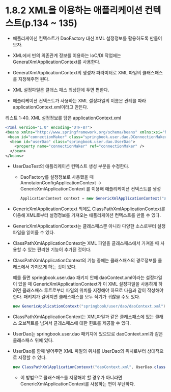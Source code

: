 # 1.8.2 XML을 이용하는 애플리케이션 컨텍스트(p.134 ~ 135)

- 애플리케이션 컨텍스트가 DaoFactory 대신 XML 설정정보를 활용하도록 만들어보자.

- XML에서 빈의 의존관계 정보를 이용하는 IoC/DI 작업에는 GeneralXmlApplicationContext를 사용한다.

- GeneralXmlApplicationContext의 생성자 파라미터로 XML 파일의 클래스패스를 지정해주면 된다.

- XML 설정파일은 클래스 패스 최상단에 두면 편한다.

- 애플리케이션 컨텍스트가 사용하는 XML 설정파일의 이름은 관례를 따라 applicationContext.xml이라고 만든다. 

리스트 1-40. XML 설정정보를 담은 applicationContext.xml
```XML
<?xml version="1.0" encoding="UTF-8?">
<beans xmlns="http://www.springframework.org/schema/beans" xmlns:xsi="http://www.w3.org/2001/XMLSchema-instance" xsi:schemaLocation="http://www.springframework.org/schema/beans/spring-beans-3.0.xsd">
 <bean id="connectionMaker" class="springbook.user.dao.DConnectionMaker" />
  <bean id="userDao" class="springbook.user.dao.UserDao">
    <property name="connectionMaker" ref="connectionMaker" />
  </bean>  
</beans>
```

- UserDaoTest의 애플리케이션 컨텍스트 생성 부분을 수정한다. 

  - DaoFactory를 설정정보로 사용했을 때  AnnotaionConfigApplicationContext → GenericXmlApplicationContext 를 이용해 애플리케이션 컨텍스트를 생성

    ```Java
    ApplicationContext context = new GenericXmlApplicationContext("applicationContext.xml");
    ```

- GenericXmlApplicationContext 외에도 ClassPathXmlApplicationContext를 이용해 XML로부터 설정정보를 가져오는 애플리케이션 컨텍스트를 만들 수 있다. 

- GenericXmlApplicationContext는 클래스패스뿐 아니라 다양한 소스로부터 설정파일을 읽어올 수 있다.

- ClassPathXmlApplicationContext는 XML 파일을 클래스패스에서 가져올 때 사용할 수 있는 편리한 기능이 추가된 것이다.

- ClassPathXmlApplicationContext의 기능 중에는 클래스패스의 경로정보를 클래스에서 가져오게 하는 것이 있다.

  예를 들면 springbook.user.dao 패키지 안에 daoContext.xml이라는 설정파일이 있을 때 GenericXmlApplicationContext가 이 XML 설정파일을 사용하게 하려면 클래스패스 루트로부터 파일의 위치를 지정해야 하므로 다음과 같이 작성해야 한다. 패키지가 길어지면 클래스패스를 모두 적기가 귀찮을 수도 있다.
  
  ```Java
  new GenericApplicationContext("springbook/user/dao/daoContext.xml");
  ```
  
- ClassPathXmlApplicationContext는 XML파일과 같은 클래스패스에 있는 클래스 오브젝트를 넘겨서 클래스패스에 대한 힌트를 제공할 수 있다.

- UserDao는 springbook.user.dao 패키지에 있으므로 daoContext.xml과 같은 클래스패스 위에 있다.

- UserDao를 함께 넣어주면 XML 파일의 위치를 UserDao의 위치로부터 상대적으로 지정할 수 있다.

  ```Java
  new ClassPathXmlApplicationContexxt("daoContext.xml", UserDao.class);
  ```

  - 이 방법으로 클래스패스를 지정해야 할 경우가 아니라면 GenericXmlApplicationContext를 사용하는 편이 무난하다.
